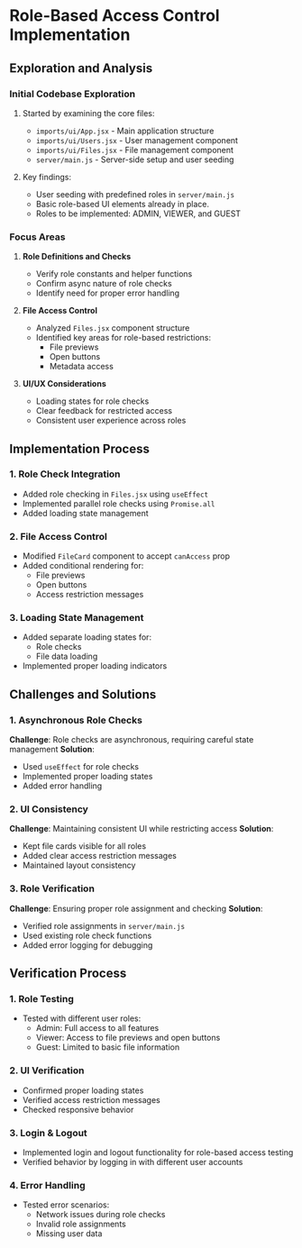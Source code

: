 # Role-Based Access Control Implementation

## Exploration and Analysis

### Initial Codebase Exploration
1. Started by examining the core files:
   - `imports/ui/App.jsx` - Main application structure
   - `imports/ui/Users.jsx` - User management component
   - `imports/ui/Files.jsx` - File management component
   - `server/main.js` - Server-side setup and user seeding

2. Key findings:
   - User seeding with predefined roles in `server/main.js`
   - Basic role-based UI elements already in place.
   - Roles to be implemented: ADMIN, VIEWER, and GUEST

### Focus Areas

1. **Role Definitions and Checks**
   - Verify role constants and helper functions
   - Confirm async nature of role checks
   - Identify need for proper error handling

2. **File Access Control**
   - Analyzed `Files.jsx` component structure
   - Identified key areas for role-based restrictions:
     - File previews
     - Open buttons
     - Metadata access

3. **UI/UX Considerations**
   - Loading states for role checks
   - Clear feedback for restricted access
   - Consistent user experience across roles

## Implementation Process

### 1. Role Check Integration
- Added role checking in `Files.jsx` using `useEffect`
- Implemented parallel role checks using `Promise.all`
- Added loading state management

### 2. File Access Control
- Modified `FileCard` component to accept `canAccess` prop
- Added conditional rendering for:
  - File previews
  - Open buttons
  - Access restriction messages

### 3. Loading State Management
- Added separate loading states for:
  - Role checks
  - File data loading
- Implemented proper loading indicators

## Challenges and Solutions

### 1. Asynchronous Role Checks
**Challenge**: Role checks are asynchronous, requiring careful state management
**Solution**: 
- Used `useEffect` for role checks
- Implemented proper loading states
- Added error handling

### 2. UI Consistency
**Challenge**: Maintaining consistent UI while restricting access
**Solution**:
- Kept file cards visible for all roles
- Added clear access restriction messages
- Maintained layout consistency

### 3. Role Verification
**Challenge**: Ensuring proper role assignment and checking
**Solution**:
- Verified role assignments in `server/main.js`
- Used existing role check functions
- Added error logging for debugging

## Verification Process

### 1. Role Testing
- Tested with different user roles:
  - Admin: Full access to all features
  - Viewer: Access to file previews and open buttons
  - Guest: Limited to basic file information

### 2. UI Verification
- Confirmed proper loading states
- Verified access restriction messages
- Checked responsive behavior

### 3. Login & Logout
- Implemented login and logout functionality for role-based access testing
- Verified behavior by logging in with different user accounts  

### 4. Error Handling
- Tested error scenarios:
  - Network issues during role checks
  - Invalid role assignments
  - Missing user data
